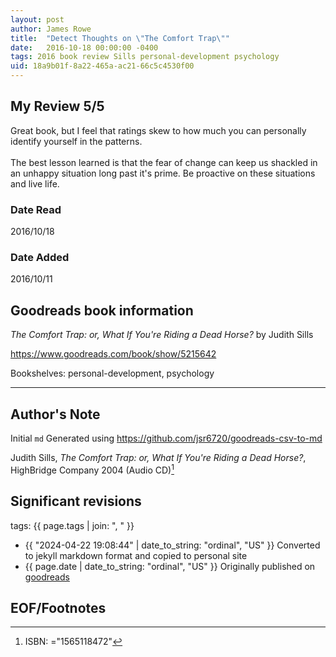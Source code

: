 ```yaml
---
layout: post
author: James Rowe
title:  "Detect Thoughts on \"The Comfort Trap\""
date:   2016-10-18 00:00:00 -0400
tags: 2016 book review Sills personal-development psychology
uid: 18a9b01f-8a22-465a-ac21-66c5c4530f00
---
```




## My Review 5/5

Great book, but I feel that ratings skew to how much you can personally identify yourself in the patterns.<br/><br/>The best lesson learned is that the fear of change can keep us shackled in an unhappy situation long past it's prime. Be proactive on these situations and live life.

### Date Read
2016/10/18

### Date Added
2016/10/11

## Goodreads book information

*The Comfort Trap: or, What If You're Riding a Dead Horse?* by Judith Sills

https://www.goodreads.com/book/show/5215642

Bookshelves: personal-development, psychology

---

## Author's Note

Initial `md` Generated using https://github.com/jsr6720/goodreads-csv-to-md

Judith Sills, *The Comfort Trap: or, What If You're Riding a Dead Horse?*,  HighBridge Company 2004 (Audio CD)[^1]

## Significant revisions

tags: {{ page.tags | join: ", " }} <!-- todo move this somewhere -->

- {{ "2024-04-22 19:08:44" | date_to_string: "ordinal", "US" }} Converted to jekyll markdown format and copied to personal site
- {{ page.date | date_to_string: "ordinal", "US" }} Originally published on [goodreads](https://www.goodreads.com)

## EOF/Footnotes

[^1]: ISBN: ="1565118472"